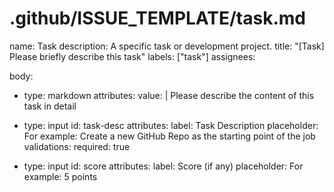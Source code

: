 # .github/ISSUE_TEMPLATE/task.md

name: Task
description: A specific task or development project.
title: "[Task] Please briefly describe this task"
labels: ["task"]
assignees:

body:
  - type: markdown
    attributes:
      value: |
        Please describe the content of this task in detail

  - type: input
    id: task-desc
    attributes:
      label: Task Description
      placeholder: For example: Create a new GitHub Repo as the starting point of the job
    validations:
      required: true

  - type: input
    id: score
    attributes:
      label: Score (if any)
      placeholder: For example: 5 points